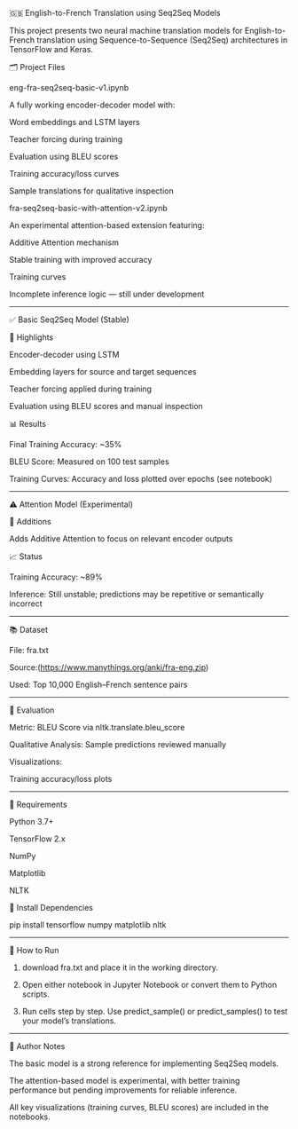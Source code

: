 🇬🇧 English-to-French Translation using Seq2Seq Models

This project presents two neural machine translation models for English-to-French translation using Sequence-to-Sequence (Seq2Seq) architectures in TensorFlow and Keras.

🗂 Project Files

eng-fra-seq2seq-basic-v1.ipynb

A fully working encoder-decoder model with:

Word embeddings and LSTM layers

Teacher forcing during training

Evaluation using BLEU scores

Training accuracy/loss curves

Sample translations for qualitative inspection


fra-seq2seq-basic-with-attention-v2.ipynb

An experimental attention-based extension featuring:

Additive Attention mechanism

Stable training with improved accuracy

Training curves 

Incomplete inference logic — still under development



---

✅ Basic Seq2Seq Model (Stable)

📌 Highlights

Encoder-decoder using LSTM

Embedding layers for source and target sequences

Teacher forcing applied during training

Evaluation using BLEU scores and manual inspection


📊 Results

Final Training Accuracy: ~35%

BLEU Score: Measured on 100 test samples

Training Curves: Accuracy and loss plotted over epochs (see notebook)



---

⚠ Attention Model (Experimental)

📌 Additions

Adds Additive Attention to focus on relevant encoder outputs



📈 Status

Training Accuracy: ~89%

Inference: Still unstable; predictions may be repetitive or semantically incorrect



---

📚 Dataset

File: fra.txt

Source:(https://www.manythings.org/anki/fra-eng.zip)

Used: Top 10,000 English–French sentence pairs



---

🧪 Evaluation

Metric: BLEU Score via nltk.translate.bleu_score

Qualitative Analysis: Sample predictions reviewed manually

Visualizations:

Training accuracy/loss plots





---

🧰 Requirements

Python 3.7+

TensorFlow 2.x

NumPy

Matplotlib

NLTK


🔧 Install Dependencies

pip install tensorflow numpy matplotlib nltk


---

🚀 How to Run

1. download fra.txt and place it in the working directory.


2. Open either notebook in Jupyter Notebook or convert them to Python scripts.


3. Run cells step by step. Use predict_sample() or predict_samples() to test your model’s translations.




---

🧠 Author Notes

The basic model is a strong reference for implementing Seq2Seq models.

The attention-based model is experimental, with better training performance but pending improvements for reliable inference.

All key visualizations (training curves, BLEU scores) are included in the notebooks.
